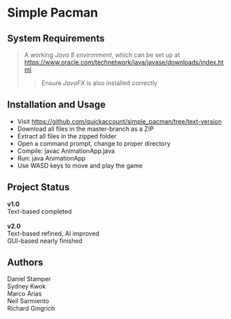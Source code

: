 # Simple Pacman

## System Requirements
>A working *Java 8 environment*, which can be set up at https://www.oracle.com/technetwork/java/javase/downloads/index.html <br/>
>>Ensure *JavaFX* is also installed correctly

## Installation and Usage
+ Visit https://github.com/quickaccount/simple_pacman/tree/text-version <br/>
+ Download all files in the master-branch as a ZIP <br/>
+ Extract all files in the zipped folder <br/>
+ Open a command prompt, change to proper directory <br/>
+ Compile: javac AnimationApp.java <br/>
+ Run: java AnimationApp <br/>
+ Use WASD keys to move and play the game

## Project Status
**v1.0** <br/> 
Text-based completed <br/><br/>
**v2.0** <br/>
Text-based refined, AI improved <br/>
GUI-based nearly finished

## Authors
Daniel Stamper <br/>
Sydney Kwok <br/>
Marco Arias <br/>
Neil Sarmiento <br/>
Richard Gingrich <br/>
